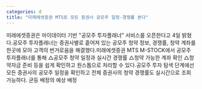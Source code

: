```yaml
---
categories: d
title: "미래에셋증권 MTS로 모든 증권사 공모주 일정·경쟁률 본다"
---
```

미래에셋증권은 마이데이터 기반 "공모주 투자플래너" 서비스를 오픈한다고 4일 밝혔다.공모주 투자플래너는 증권사별로 흩어져 있는 공모주 청약 정보, 경쟁률, 청약 계좌를 한곳에 모아 고객의 번거로움을 해결했다.미래에셋증권 MTS M-STOCK에서 공모주 투자플래너를 통해 △공모주 청약 일정과 실시간 경쟁률 △청약 가능한 계좌 확인 △청약자금 준비 등을 쉽게 확인하고 원스톱으로 처리할 수 있다.공모주 투자 탐색 단계에선 모든 증권사의 공모주 일정을 확인하고 전체 증권사의 청약 경쟁률도 실시간으로 조회 가능하다. 균등 배정의 예상 배정